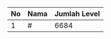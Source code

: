 | No | Nama            | Jumlah Level |
|----|-----------------|--------------|
| 1  | #    |    6684        |
